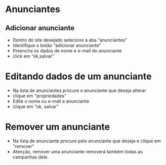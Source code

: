 # Anunciantes
 
## Adicionar anunciante
* Dentro do site desejado selecione a aba “anunciantes”
* Identifique o botāo “adicionar anunciante“
* Preencha os dados de nome e e-mail do anunciante
* click em “ok,salvar”

# Editando dados de um anunciante
* Na lista de anunciantes procure o anunciante que deseja alterar
* clique em "propriedades"
* Edite o nome ou e-mail e anunciante
* clique em "ok, salvar"

# Remover um anunciante
* Na lista de anunciante procure pelo anunciante que deseja e clique em "remover"
* Atenção, remover uma anunciante removerá também todas as campanhas dele.